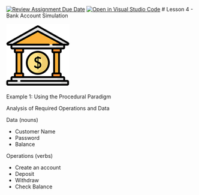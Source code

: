 [![Review Assignment Due Date](https://classroom.github.com/assets/deadline-readme-button-24ddc0f5d75046c5622901739e7c5dd533143b0c8e959d652212380cedb1ea36.svg)](https://classroom.github.com/a/6wmKLzR9)
[![Open in Visual Studio Code](https://classroom.github.com/assets/open-in-vscode-718a45dd9cf7e7f842a935f5ebbe5719a5e09af4491e668f4dbf3b35d5cca122.svg)](https://classroom.github.com/online_ide?assignment_repo_id=15103902&assignment_repo_type=AssignmentRepo)
﻿# Lesson 4 - Bank Account Simulation

![Alt text](./assets/Bank.png)



Example 1: Using the Procedural Paradigm

Analysis of Required Operations and Data

Data (nouns)

- Customer Name
- Password
- Balance

Operations (verbs)

- Create an account
- Deposit
- Withdraw
- Check Balance
